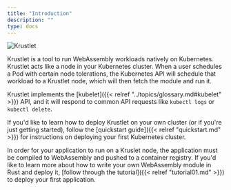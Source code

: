 ```yaml
---
title: "Introduction"
description: ""
type: docs
---
```


![Krustlet](/images/logos/horizontal.png)

Krustlet is a tool to run WebAssembly workloads natively on Kubernetes. Krustlet
acts like a node in your Kubernetes cluster. When a user schedules a Pod with
certain node tolerations, the Kubernetes API will schedule that workload to a
Krustlet node, which will then fetch the module and run it.

Krustlet implements the [kubelet]({{< relref "../topics/glossary.md#kubelet" >}}) API, and it
will respond to common API requests like `kubectl logs` or `kubectl delete`.

If you'd like to learn how to deploy Krustlet on your own cluster (or if you're
just getting started), follow the [quickstart guide]({{< relref "quickstart.md" >}}) for
instructions on deploying your first Kubernetes cluster.

In order for your application to run on a Kruslet node, the application must be
compiled to WebAssembly and pushed to a container registry. If you'd like to
learn more about how to write your own WebAssembly module in Rust and deploy it,
[follow through the tutorial]({{< relref "tutorial01.md" >}}) to deploy your first application.
